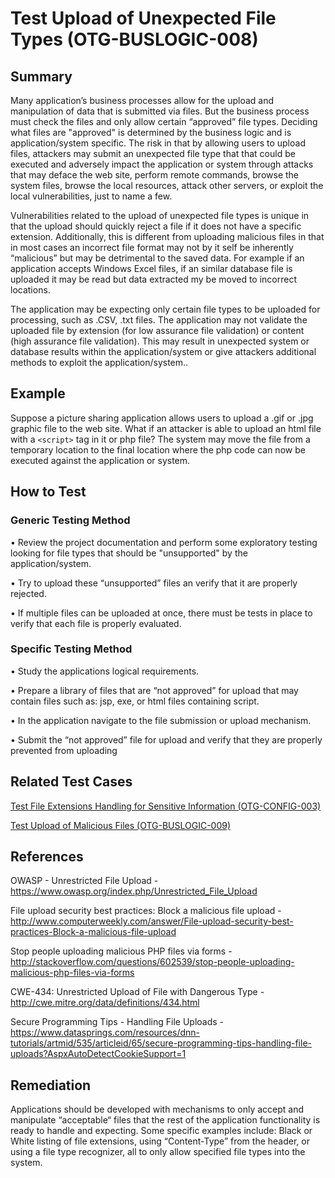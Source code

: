 # Test Upload of Unexpected File Types (OTG-BUSLOGIC-008)


## Summary

Many application’s business processes allow for the upload and manipulation of data that is submitted via files. But the business process must check the files and only allow certain “approved” file types. Deciding what files are "approved" is determined by the business logic and is application/system specific. The risk in that by allowing users to upload files, attackers may submit an unexpected file type that that could be executed and adversely impact the application or system through attacks that may deface the web site, perform remote commands, browse the system files, browse the local resources, attack other servers, or exploit the local vulnerabilities, just to name a few.


Vulnerabilities related to the upload of unexpected file types is unique in that the upload should quickly reject a file if it does not have a specific extension. Additionally, this is different from uploading malicious files in that in most cases an incorrect file format may not by it self be inherently “malicious” but may be detrimental to the saved data. For example if an application accepts Windows Excel files, if an similar database file is uploaded it may be read but data extracted my be moved to incorrect locations.


The application may be expecting only certain file types to be uploaded for processing, such as .CSV, .txt files. The application may not validate the uploaded file by extension (for low assurance file validation) or content (high assurance file validation). This may result in unexpected system or database results within the application/system or give attackers additional methods to exploit the application/system..


## Example

Suppose a picture sharing application allows users to upload a .gif or .jpg graphic file to the web site. What if an attacker is able to upload an html file with a `<script>` tag in it or php file? The system may move the file from a temporary location to the final location where the php code can now be executed against the application or system.


## How to Test

### Generic Testing Method

• Review the project documentation and perform some exploratory testing looking for file types that should be "unsupported" by the application/system.

• Try to upload these “unsupported” files an verify that it are properly rejected.

• If multiple files can be uploaded at once, there must be tests in place to verify that each file is properly evaluated.


### Specific Testing Method

•	Study the applications logical requirements.

•	Prepare a library of files that are “not approved” for upload that may contain files such as: jsp, exe, or html files containing script.

•	In the application navigate to the file submission or upload mechanism.

•	Submit the “not approved” file for upload and verify that they are properly prevented from uploading



## Related Test Cases

[ Test File Extensions Handling for Sensitive Information (OTG-CONFIG-003) ](https://www.owasp.org/index.php/Test_File_Extensions_Handling_for_Sensitive_Information_%28OTG-CONFIG-003%29)

[ Test Upload of Malicious Files (OTG-BUSLOGIC-009)](https://www.owasp.org/index.php/Test_Upload_of_Malicious_Files_%28OTG-BUSLOGIC-009%29)


## References

OWASP - Unrestricted File Upload - https://www.owasp.org/index.php/Unrestricted_File_Upload

File upload security best practices: Block a malicious file upload - http://www.computerweekly.com/answer/File-upload-security-best-practices-Block-a-malicious-file-upload

Stop people uploading malicious PHP files via forms - http://stackoverflow.com/questions/602539/stop-people-uploading-malicious-php-files-via-forms

CWE-434: Unrestricted Upload of File with Dangerous Type - http://cwe.mitre.org/data/definitions/434.html

Secure Programming Tips - Handling File Uploads - https://www.datasprings.com/resources/dnn-tutorials/artmid/535/articleid/65/secure-programming-tips-handling-file-uploads?AspxAutoDetectCookieSupport=1


## Remediation

Applications should be developed with mechanisms to only accept and manipulate “acceptable“ files that the rest of the application functionality is ready to handle and expecting.  Some specific examples include: Black or White listing of file extensions, using “Content-Type” from the header, or using a file type recognizer, all to only allow specified file types into the system.
